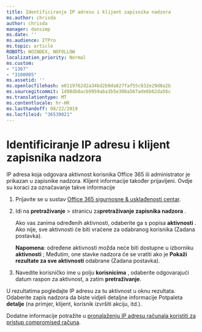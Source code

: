 ```yaml
---
title: Identificiranje IP adresu i klijent zapisnika nadzora
ms.author: chrisda
author: chrisda
manager: dansimp
ms.date: ''
ms.audience: ITPro
ms.topic: article
ROBOTS: NOINDEX, NOFOLLOW
localization_priority: Normal
ms.custom:
- "1367"
- "3100005"
ms.assetid: ''
ms.openlocfilehash: e0119762d2a34bd2b0da827faf55c832e29d8a2b
ms.sourcegitcommit: 1d98db8acb9959aba3b5e308a567ade6b62da56c
ms.translationtype: MT
ms.contentlocale: hr-HR
ms.lasthandoff: 08/22/2019
ms.locfileid: "36539021"
---
```

# <a name="identify-ip-address-and-client-in-audit-logs"></a>Identificiranje IP adresu i klijent zapisnika nadzora

IP adresa koja odgovara aktivnost korisnika Office 365 ili administrator je prikazan u zapisnike nadzora. Klijent informacije također prijavljeni. Ovdje su koraci za označavanje takve informacije

1. Prijavite se u sustav [Office 365 sigurnosne & usklađenosti centar](https://protection.office.com/).

2. Idi na **pretraživanje** > stranicu za**pretraživanje zapisnika nadzora** .

   Ako vas zanima određenih aktivnosti, odaberite ga s popisa **aktivnosti** . Ako nije, sve aktivnosti će biti vraćene za odabranog korisnika (Zadana postavka).

   **Napomena**: određene aktivnosti možda neće biti dostupne u izborniku **aktivnosti** ; Međutim, one stavke nadzora će se vratiti ako je **Pokaži rezultate za sve aktivnosti** odabrane (Zadana postavka).

3. Navedite korisničko ime u polju **korisnicima** , odaberite odgovarajući datum raspon za aktivnost, a zatim **pretraživanje**.

U rezultatima pogledajte IP adresu za tu aktivnost u oknu rezultata. Odaberite zapis nadzora da biste vidjeli detaljne informacije Potpaleta **detalje** (na primjer, klijent, korisnik izvršiti akciju, itd.).

Dodatne informacije potražite u [pronalaženju IP adresu računala koristiti za pristup compromised računa](https://docs.microsoft.com/office365/securitycompliance/auditing-troubleshooting-scenarios#finding-the-ip-address-of-the-computer-used-to-access-a-compromised-account).
